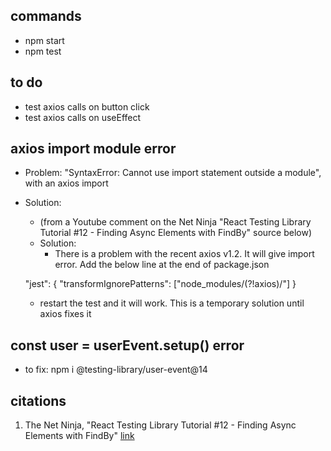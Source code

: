 ## commands 
- npm start 
- npm test


## to do 
- test axios calls on button click
- test axios calls on useEffect


## axios import module error
- Problem: "SyntaxError: Cannot use import statement outside a module", with an axios import
- Solution: 
    - (from a Youtube comment on the Net Ninja "React Testing Library Tutorial #12 - Finding Async Elements with FindBy" source below)
    - Solution: 
        - There is a problem with the recent axios  v1.2. It will give import error. Add the below line at the end of package.json

    "jest": {
        "transformIgnorePatterns": ["node_modules/(?!axios)/"]
    }

    - restart the test and it will work. This is a temporary solution until axios fixes it


## const user = userEvent.setup() error
- to fix: npm i @testing-library/user-event@14


## citations 
1. The Net Ninja, "React Testing Library Tutorial #12 - Finding Async Elements with FindBy" [link](https://www.youtube.com/watch?v=V2wWLM8VX5k)